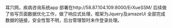 耳穴网，疾病咨询系统app
部署在http://58.87.104.109:8000/ErXueSSM/
后续做了些写页面数据优化工作，做了响应式处理，框架为Jquery及amazeUi
全部完成数据的链接，安全性暂不明，后台管理暂时未作登录处理。
